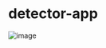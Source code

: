 # detector-app
![image](https://github.com/MuhammadQadora/detector-app/assets/110588924/94c6e48f-1c24-4141-88ee-af3881de04dc)

